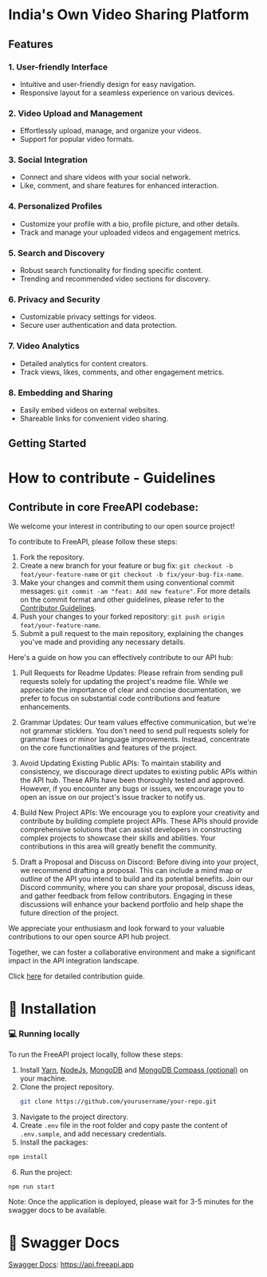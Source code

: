 # India's Own Video Sharing Platform

## Features

### 1. User-friendly Interface
- Intuitive and user-friendly design for easy navigation.
- Responsive layout for a seamless experience on various devices.

### 2. Video Upload and Management
- Effortlessly upload, manage, and organize your videos.
- Support for popular video formats.

### 3. Social Integration
- Connect and share videos with your social network.
- Like, comment, and share features for enhanced interaction.

### 4. Personalized Profiles
- Customize your profile with a bio, profile picture, and other details.
- Track and manage your uploaded videos and engagement metrics.

### 5. Search and Discovery
- Robust search functionality for finding specific content.
- Trending and recommended video sections for discovery.

### 6. Privacy and Security
- Customizable privacy settings for videos.
- Secure user authentication and data protection.

### 7. Video Analytics
- Detailed analytics for content creators.
- Track views, likes, comments, and other engagement metrics.

### 8. Embedding and Sharing
- Easily embed videos on external websites.
- Shareable links for convenient video sharing.

## Getting Started


# How to contribute - Guidelines

## Contribute in core FreeAPI codebase:

We welcome your interest in contributing to our open source project!

To contribute to FreeAPI, please follow these steps:

1. Fork the repository.
2. Create a new branch for your feature or bug fix: `git checkout -b feat/your-feature-name` or `git checkout -b fix/your-bug-fix-name`.
3. Make your changes and commit them using conventional commit messages: `git commit -am "feat: Add new feature"`. For more details on the commit format and other guidelines, please refer to the [Contributor Guidelines](./CONTRIBUTING.md).
4. Push your changes to your forked repository: `git push origin feat/your-feature-name`.
5. Submit a pull request to the main repository, explaining the changes you've made and providing any necessary details.

Here's a guide on how you can effectively contribute to our API hub:

1. Pull Requests for Readme Updates: Please refrain from sending pull requests solely for updating the project's readme file. While we appreciate the importance of clear and concise documentation, we prefer to focus on substantial code contributions and feature enhancements.

2. Grammar Updates: Our team values effective communication, but we're not grammar sticklers. You don't need to send pull requests solely for grammar fixes or minor language improvements. Instead, concentrate on the core functionalities and features of the project.

3. Avoid Updating Existing Public APIs: To maintain stability and consistency, we discourage direct updates to existing public APIs within the API hub. These APIs have been thoroughly tested and approved. However, if you encounter any bugs or issues, we encourage you to open an issue on our project's issue tracker to notify us.

4. Build New Project APIs: We encourage you to explore your creativity and contribute by building complete project APIs. These APIs should provide comprehensive solutions that can assist developers in constructing complex projects to showcase their skills and abilities. Your contributions in this area will greatly benefit the community.

5. Draft a Proposal and Discuss on Discord: Before diving into your project, we recommend drafting a proposal. This can include a mind map or outline of the API you intend to build and its potential benefits. Join our Discord community, where you can share your proposal, discuss ideas, and gather feedback from fellow contributors. Engaging in these discussions will enhance your backend portfolio and help shape the future direction of the project.

We appreciate your enthusiasm and look forward to your valuable contributions to our open source API hub project.

Together, we can foster a collaborative environment and make a significant impact in the API integration landscape.

Click [here](https://github.com/hiteshchoudhary/apihub/blob/main/CONTRIBUTING.md) for detailed contribution guide.

# 🏁 Installation

### 💻 Running locally

To run the FreeAPI project locally, follow these steps:

1. Install [Yarn](https://yarnpkg.com/), [NodeJs](https://www.nodejs.org/), [MongoDB](https://www.mongodb.com) and [MongoDB Compass (optional)](https://www.mongodb.com/products/compass) on your machine.
2. Clone the project repository.
   ```bash
   git clone https://github.com/yourusername/your-repo.git
4. Navigate to the project directory.
5. Create `.env` file in the root folder and copy paste the content of `.env.sample`, and add necessary credentials.
6. Install the packages:

```bash
npm install
```

6. Run the project:

```bash
npm run start
```

Note: Once the application is deployed, please wait for 3-5 minutes for the swagger docs to be available.

# 📜 Swagger Docs

[Swagger Docs](https://api.freeapi.app): https://api.freeapi.app
